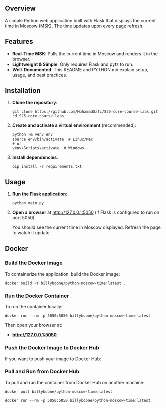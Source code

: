 ## Overview

A simple Python web application built with Flask that displays the current time in Moscow (MSK). The time updates upon every page refresh.

## Features

- **Real-Time MSK**: Pulls the current time in Moscow and renders it in the browser.
- **Lightweight & Simple**: Only requires Flask and pytz to run.
- **Well-Documented**: This README and PYTHON.md explain setup, usage, and best practices.

## Installation

1. **Clone the repository**:

   ```
   git clone https://github.com/MohamadSafi/S25-core-course-labs.git
   cd S25-core-course-labs
   ```

2. **Create and activate a virtual environment** (recommended):

   ```
   python -m venv env
   source env/bin/activate  # Linux/Mac
   # or
   venv\Scripts\activate  # Windows
   ```

3. **Install dependencies**:

   ```
   pip install -r requirements.txt
   ```

## Usage

1. **Run the Flask application**:

   ```
   python main.py
   ```

2. **Open a browser** at http://127.0.0.1:5050 (if Flask is configured to run on port 5050).

   You should see the current time in Moscow displayed. Refresh the page to watch it update.

## Docker

### Build the Docker Image

To containerize the application, build the Docker image:

```
docker build -t billyboone/python-moscow-time:latest .
```

### Run the Docker Container

To run the container locally:

```
docker run --rm -p 5050:5050 billyboone/python-moscow-time:latest
```

Then open your browser at:

- **http://127.0.0.1:5050**

### Push the Docker Image to Docker Hub

If you want to push your image to Docker Hub:

### Pull and Run from Docker Hub

To pull and run the container from Docker Hub on another machine:

```
docker pull billyboone/python-moscow-time:latest

docker run --rm -p 5050:5050 billyboone/python-moscow-time:latest
```
